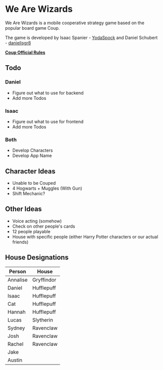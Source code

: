 # We Are Wizards

We Are Wizards is a mobile cooperative strategy game based on the popular board game Coup. 

The game is developed by Isaac Spanier - [YodaSpock](https://github.com/YodaSpock) and Daniel Schubert - [danielisgr8](https://github.com/danielisgr8) 

**[Coup Official Rules](https://www.ultraboardgames.com/coup/game-rules.php)**

## Todo

### Daniel 

* Figure out what to use for backend
* Add more Todos

### Isaac

* Figure out what to use for frontend
* Add more Todos

### Both

* Develop Characters
* Develop App Name

## Character Ideas

* Unable to be Couped
* 4 Hogwarts + Muggles (With Gun)
* Shift Mechanic? 


## Other Ideas
* Voice acting (somehow)
* Check on other people's cards
* 12 people playable
* House with specific people (either Harry Potter characters or our actual friends)

## House Designations
| Person   | House      |
|----------|------------|
| Annalise | Gryffindor |
| Daniel   | Hufflepuff |
| Isaac    | Hufflepuff |
| Cat      | Hufflepuff |
| Hannah   | Hufflepuff |
| Lucas    | Slytherin  |
| Sydney   | Ravenclaw  |
| Josh     | Ravenclaw  |
| Rachel   | Ravenclaw  |
| Jake     |
| Austin   |
